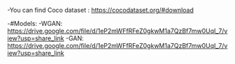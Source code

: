 -You can find Coco dataset : https://cocodataset.org/#download

-#Models:
-WGAN: https://drive.google.com/file/d/1eP2mWFfRFeZ0gkwM1a7QzBf7mw0UqI_7/view?usp=share_link
-GAN: https://drive.google.com/file/d/1eP2mWFfRFeZ0gkwM1a7QzBf7mw0UqI_7/view?usp=share_link
